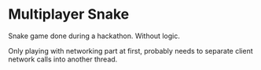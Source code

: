 Multiplayer Snake
=================

Snake game done during a hackathon. Without logic.

Only playing with networking part at first, probably needs to separate client
network calls into another thread.
